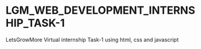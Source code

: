 # LGM_WEB_DEVELOPMENT_INTERNSHIP_TASK-1
LetsGrowMore Virtual internship Task-1 using html, css and javascript 
